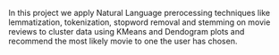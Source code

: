 In this project we apply Natural Language prerocessing techniques like lemmatization, tokenization, stopword removal
and stemming on movie reviews to cluster data using KMeans and Dendogram plots and recommend the most likely movie 
to one the user has chosen.

